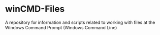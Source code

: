 # winCMD-Files
A repository for information and scripts related to working with files at the Windows Command Prompt (Windows Command Line)
